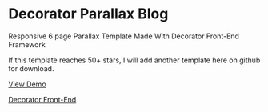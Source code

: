 Decorator Parallax Blog
=========

Responsive 6 page Parallax Template Made With Decorator Front-End Framework

If this template reaches 50+ stars, I will add another template here on github for download.

[View Demo](http://blog.codable.org) 

[Decorator Front-End](http://decorator.codable.org) 
